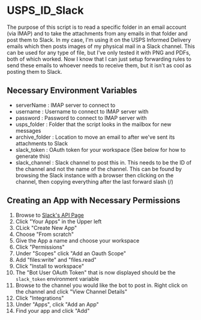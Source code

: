 # USPS_ID_Slack

The purpose of this script is to read a specific folder in an email account (via IMAP) and to take the attachments from any emails in that folder and post them to Slack. In my case, I'm using it on the USPS Informed Delivery emails which then posts images of my physical mail in a Slack channel. This can be used for any type of file, but I've only tested it with PNG and PDFs, both of which worked. Now I know that I can just setup forwarding rules to send these emails to whoever needs to receive them, but it isn't as cool as posting them to Slack.

## Necessary Environment Variables

* serverName : IMAP server to connect to
* username : Username to connect to IMAP server with
* password : Password to connect to IMAP server with
* usps_folder : Folder that the script looks in the mailbox for new messages
* archive_folder : Location to move an email to after we've sent its attachments to Slack
* slack_token : OAuth token for your workspace (See below for how to generate this)
* slack_channel : Slack channel to post this in. This needs to be the ID of the channel and not the name of the channel. This can be found by browsing the Slack instance with a browser then clicking on the channel, then copying everything after the last forward slash (/)


## Creating an App with Necessary Permissions

1. Browse to [Slack's API Page](https://api.slack.com)
1. Click "Your Apps" in the Upper left
1. CLick "Create New App"
1. Choose "From scratch"
1. Give the App a name and choose your workspace
1. Click "Permissions"
1. Under "Scopes" click "Add an Oauth Scope"
1. Add "files:write" and "files.read"
1. Click "Install to workspace"
1. The "Bot User OAuth Token" that is now displayed should be the `slack_token` environment variable
1. Browse to the channel you would like the bot to post in. Right click on the channel and click "View Channel Details"
1. Click "Integrations"
1. Under "Apps", click "Add an App"
1. Find your app and click "Add"
